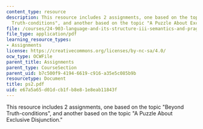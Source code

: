 ```yaml
---
content_type: resource
description: This resource includes 2 assignments, one based on the topic "Beyond
  Truth-conditions", and another based on the topic "A Puzzle About Exclusive Disjunction."
file: /courses/24-903-language-and-its-structure-iii-semantics-and-pragmatics-spring-2005/e67a5a65d01dcb1fb8e81e8eab11843f_ps2.pdf
file_type: application/pdf
learning_resource_types:
- Assignments
license: https://creativecommons.org/licenses/by-nc-sa/4.0/
ocw_type: OCWFile
parent_title: Assignments
parent_type: CourseSection
parent_uid: b7c500f9-4194-6619-c916-a35e5c085b9b
resourcetype: Document
title: ps2.pdf
uid: e67a5a65-d01d-cb1f-b8e8-1e8eab11843f
---
```

This resource includes 2 assignments, one based on the topic "Beyond Truth-conditions", and another based on the topic "A Puzzle About Exclusive Disjunction."